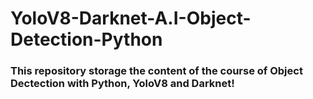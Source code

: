 # YoloV8-Darknet-A.I-Object-Detection-Python
### This repository storage the content of the course of Object Dectection with Python, YoloV8 and Darknet!

